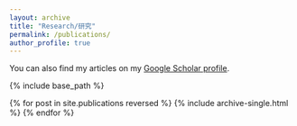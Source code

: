 ```yaml
---
layout: archive
title: "Research/研究"
permalink: /publications/
author_profile: true
---
```


You can also find my articles on my <a href="https://scholar.google.com/citations?user=25k04X0AAAAJ&hl=en"> Google Scholar profile</a>.

{% include base_path %}

{% for post in site.publications reversed %}
  {% include archive-single.html %}
{% endfor %}
